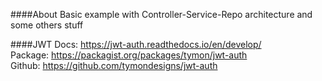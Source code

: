 ####About
Basic example with Controller-Service-Repo architecture and some others stuff

####JWT
Docs: https://jwt-auth.readthedocs.io/en/develop/ <br>
Package: https://packagist.org/packages/tymon/jwt-auth <br>
Github: https://github.com/tymondesigns/jwt-auth
